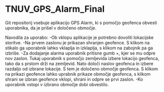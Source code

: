 # TNUV_GPS_Alarm_Final

Git repositorij vsebuje aplikacijo GPS Alarm, ki s pomočjo geofenca obvesti uporabnika, da je prišel v določeno območje.

Navodila za uporabo:
-Ob vklopu aplikacije je potrebno dovoliti lokacijske storitve.
-Na prvem zaslonu je prikazan shranjen geofence. S klikom na stikalo ga uporabnik lahko vklaplja in izklaplja, s klikom na zabojnik pa ga izbriše.
-Za dodajanje alarma uporabnik pritisne gumb +, kjer se mu odpre nov zaslon. Tukaj uporabnik s pomočjo zemljevida izbere lokacijo geofenca, tako da s prstom drži na 
zemljevid. Nato določi naslov geofenca in izbere razdaljo od izbrane lokacije. S tem je določeno območje geofenca. S klikom na prikazi geofence lahko uprabnik prikaze območje
geofenca, s klikom shrani se izbran geofence vklopi, shrani in odpre se prvi zaslon.
-Ko uporabnik vstopi v izbrano območje dobi obvestilo.
